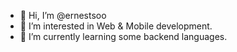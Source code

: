 - 👋 Hi, I’m @ernestsoo
- 👀 I’m interested in Web & Mobile development.
- 🌱 I’m currently learning some backend languages.

<!---
ernestsoo/ernestsoo is a ✨ special ✨ repository because its `README.md` (this file) appears on your GitHub profile.
You can click the Preview link to take a look at your changes.
--->
